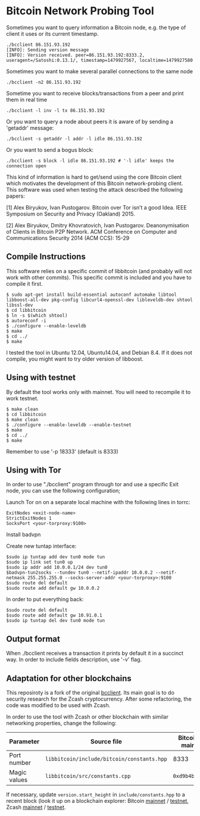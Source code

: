Bitcoin Network Probing Tool
============================

Sometimes you want to query information a Bitcoin node, e.g.  the type
of client it uses or its current timestamp.

	./bcclient 86.151.93.192
	[INFO]: Sending version message
	[INFO]: Version received. peer=86.151.93.192:8333.2, useragent=/Satoshi:0.13.1/, timestamp=1479927567, localtime=1479927580

Sometimes you want to make several parallel connections to the same node

	./bcclient -n2 86.151.93.192

Sometime you want to receive blocks/transactions from a peer and print them in real time

	./bcclient -l inv -l tx 86.151.93.192

Or you want to query a node about peers it is aware of by sending a 'getaddr' message:

	./bcclient -s getaddr -l addr -l idle 86.151.93.192 

Or you want to send a bogus block:

	./bcclient -s block -l idle 86.151.93.192 # '-l idle' keeps the connection open

This kind of information is hard to get/send using the core Bitcoin client
which motivates the development of this Bitcoin network-probing client.
This software was used when testing the attack described the following
papers:

[1] Alex Biryukov, Ivan Pustogarov. Bitcoin over Tor isn’t a good Idea.
IEEE Symposium on Security and Privacy (Oakland) 2015. 

[2] Alex Biryukov, Dmitry Khovratovich, Ivan Pustogarov. Deanonymisation
of Clients in Bitcoin P2P Network. ACM Conference on Computer and
Communications Security 2014 (ACM CCS): 15-29 


## Compile Instructions
This software relies on a specific commit of libbitcoin (and probably
will not work with other commits). This specific commit is included and
you have to compile it first.

	$ sudo apt-get install build-essential autoconf automake libtool libboost-all-dev pkg-config libcurl4-openssl-dev libleveldb-dev shtool libssl-dev
	$ cd libbitcoin
	$ ln -s $(which shtool)
	$ autoreconf -i
	$ ./configure --enable-leveldb
	$ make
	$ cd ../
	$ make

I tested the tool in Ubuntu 12.04, Ubuntu14.04, and Debian 8.4.
If it does not compile, you might want to try older version of libboost.

## Using with testnet
By default the tool works only with mainnet.
You will need to recompile it to work testnet.

	$ make clean
	$ cd libbitcoin
	$ make clean
	$ ./configure --enable-leveldb --enable-testnet
	$ make
	$ cd ../
	$ make

Remember to use '-p 18333' (default is 8333)


## Using with Tor
In order to use "./bcclient" program through tor and use a specific Exit
node, you can use the following configuration;

Launch Tor on on a separate local machine with the following lines in torrc:

	ExitNodes <exit-node-name> 
	StrictExitNodes 1
	SocksPort <your-torproxy:9100>

Install badvpn

Create new tuntap interface:

	$sudo ip tuntap add dev tun0 mode tun
	$sudo ip link set tun0 up
	$sudo ip addr add 10.0.0.1/24 dev tun0
	$badvpn-tun2socks --tundev tun0 --netif-ipaddr 10.0.0.2 --netif-netmask 255.255.255.0 --socks-server-addr <your-torproxy>:9100
	$sudo route del default
	$sudo route add default gw 10.0.0.2

In order to put everything back:

	$sudo route del default
	$sudo route add default gw 10.91.0.1
	$sudo ip tuntap del dev tun0 mode tun


## Output format 
When ./bcclient receives a transaction it prints by default it in a
succinct way. In order to include fields description, use '-v' flag. 

## Adaptation for other blockchains
This reposiroty is a fork of the original [bcclient](https://github.com/ivanpustogarov/bcclient). Its main goal is to do security research for the Zcash cryptocurrency. After some refactoring, the code was modified to be used with Zcash.

In order to use the tool with Zcash or other blockchain with similar networking properties, change the following:

| Parameter  	| Source file | Bitcoin main | Bitcoin test | Zcash main | Zcash test |
| ------------- | ------------- | ------------- | ------------- |------------- |------------- |
| Port number	| `libbitcoin/include/bitcoin/constants.hpp`  | 8333 | 18333  | 8233 | 18233  |
| Magic values	| `libbitcoin/src/constants.cpp`  | `0xd9b4bef9` | `0x0709110b`  | `0x6427e924` | `0xbff91afa`  |

If necessary, update `version.start_height` in `include/constants.hpp` to a recent block (look it up on a blockchain explorer: Bitcoin [mainnet](https://live.blockcypher.com/btc/) / [testnet](https://live.blockcypher.com/btc-testnet/), Zcash [mainnet](https://explorer.zcha.in/blocks) / [testnet](https://explorer.testnet.z.cash/blocks).

